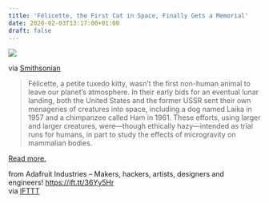 ```yaml
---
title: 'Félicette, the First Cat in Space, Finally Gets a Memorial'
date: 2020-02-03T13:17:00+01:00
draft: false
---
```


[![](https://cdn-blog.adafruit.com/uploads/2020/01/84040140bf1b4ea1b4e2d49d2665504c_original_copy-600x450.jpg)](https://www.smithsonianmag.com/smart-news/felicette-first-cat-space-finally-gets-memorial-180974062/)

via [Smithsonian](https://www.smithsonianmag.com/smart-news/felicette-first-cat-space-finally-gets-memorial-180974062/)

> Félicette, a petite tuxedo kitty, wasn’t the first non-human animal to leave our planet’s atmosphere. In their early bids for an eventual lunar landing, both the United States and the former USSR sent their own menageries of creatures into space, including a dog named Laika in 1957 and a chimpanzee called Ham in 1961. These efforts, using larger and larger creatures, were—though ethically hazy—intended as trial runs for humans, in part to study the effects of microgravity on mammalian bodies.

[Read more.](https://www.smithsonianmag.com/smart-news/felicette-first-cat-space-finally-gets-memorial-180974062/)

  
  
from Adafruit Industries – Makers, hackers, artists, designers and engineers! https://ift.tt/36Yy5Hr  
via [IFTTT](https://ifttt.com/?ref=da&site=blogger)